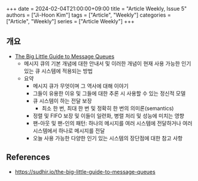 +++ 
date = 2024-02-04T21:00:00+09:00
title = "Article Weekly, Issue 5"
authors = ["Ji-Hoon Kim"]
tags = ["Article", "Weekly"]
categories = ["Article", "Weekly"]
series = ["Article Weekly"]
+++

## 개요

- [The Big Little Guide to Message Queues](https://sudhir.io/the-big-little-guide-to-message-queues)
  - 메시지 큐의 기본 개념에 대한 안내서 및 이러한 개념이 현재 사용 가능한 인기 있는 큐 시스템에 적용되는 방법
  - 요약
    - 메시지 큐가 무엇이며 그 역사에 대해 이야기
    - 그들이 유용한 이유 및 그들에 대한 추론 시 사용할 수 있는 정신적 모델
    - 큐 시스템이 하는 전달 보장
      - 최소 한 번, 최대 한 번 및 정확히 한 번의 의미론(semantics)
    - 정렬 및 FIFO 보장 및 이들이 일련화, 병렬 처리 및 성능에 미치는 영향
    - 팬-아웃 및 팬-인의 패턴: 하나의 메시지를 여러 시스템에 전달하거나 여러 시스템에서 하나로 메시지를 전달
    - 오늘 사용 가능한 다양한 인기 있는 시스템의 장단점에 대한 참고 사항

## References

- https://sudhir.io/the-big-little-guide-to-message-queues
